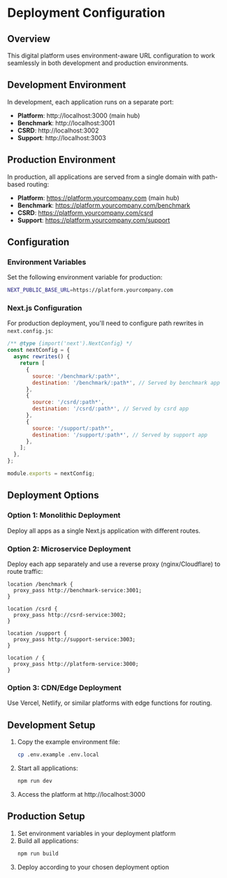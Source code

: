 # Deployment Configuration

## Overview

This digital platform uses environment-aware URL configuration to work seamlessly in both development and production environments.

## Development Environment

In development, each application runs on a separate port:

- **Platform**: http://localhost:3000 (main hub)
- **Benchmark**: http://localhost:3001
- **CSRD**: http://localhost:3002  
- **Support**: http://localhost:3003

## Production Environment

In production, all applications are served from a single domain with path-based routing:

- **Platform**: https://platform.yourcompany.com (main hub)
- **Benchmark**: https://platform.yourcompany.com/benchmark
- **CSRD**: https://platform.yourcompany.com/csrd
- **Support**: https://platform.yourcompany.com/support

## Configuration

### Environment Variables

Set the following environment variable for production:

```bash
NEXT_PUBLIC_BASE_URL=https://platform.yourcompany.com
```

### Next.js Configuration

For production deployment, you'll need to configure path rewrites in `next.config.js`:

```javascript
/** @type {import('next').NextConfig} */
const nextConfig = {
  async rewrites() {
    return [
      {
        source: '/benchmark/:path*',
        destination: '/benchmark/:path*', // Served by benchmark app
      },
      {
        source: '/csrd/:path*', 
        destination: '/csrd/:path*', // Served by csrd app
      },
      {
        source: '/support/:path*',
        destination: '/support/:path*', // Served by support app
      },
    ];
  },
};

module.exports = nextConfig;
```

## Deployment Options

### Option 1: Monolithic Deployment
Deploy all apps as a single Next.js application with different routes.

### Option 2: Microservice Deployment  
Deploy each app separately and use a reverse proxy (nginx/Cloudflare) to route traffic:

```nginx
location /benchmark {
  proxy_pass http://benchmark-service:3001;
}

location /csrd {
  proxy_pass http://csrd-service:3002;
}

location /support {
  proxy_pass http://support-service:3003;
}

location / {
  proxy_pass http://platform-service:3000;
}
```

### Option 3: CDN/Edge Deployment
Use Vercel, Netlify, or similar platforms with edge functions for routing.

## Development Setup

1. Copy the example environment file:
   ```bash
   cp .env.example .env.local
   ```

2. Start all applications:
   ```bash
   npm run dev
   ```

3. Access the platform at http://localhost:3000

## Production Setup

1. Set environment variables in your deployment platform
2. Build all applications:
   ```bash
   npm run build
   ```
3. Deploy according to your chosen deployment option
